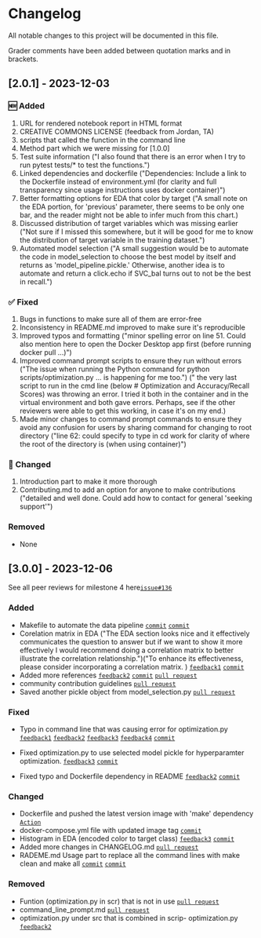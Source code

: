 # Changelog

All notable changes to this project will be documented in this file. 

Grader comments have been added between quotation marks and in brackets. 


## [2.0.1] - 2023-12-03

### 🆕 Added

1.  URL for rendered notebook report in HTML format
2.  CREATIVE COMMONS LICENSE (feedback from Jordan, TA)
3.  scripts that called the function in the command line
4.  Method part which we were missing for [1.0.0]
5.  Test suite information ("I also found that there is an error when I try to run pytest tests/* to test the functions.")
6.  Linked dependencies and dockerfile ("Dependencies: Include a link to the Dockerfile instead of environment.yml (for clarity and full transparency since usage instructions uses docker container)")
7.  Better formatting options for EDA that color by target ("A small note on the EDA portion, for 'previous' parameter, there seems to be only one bar, and the reader might not be able to infer much from this chart.)
8.  Discussed distribution of target variables which was missing earlier ("Not sure if I missed this somewhere, but it will be good for me to know the distribution of target variable in the training dataset.")
9.  Automated model selection ("A small suggestion would be to automate the code in model_selection to choose the best model by itself and returns as 'model_pipeline.pickle.' Otherwise, another idea is to automate and return a click.echo if SVC_bal turns out to not be the best in recall.")
  

### ✅ Fixed 

1. Bugs in functions to make sure all of them are error-free
2. Inconsistency in README.md improved to make sure it's reproducible
3. Improved typos and formatting ("minor spelling error on line 51. Could also mention here to open the Docker Desktop app first (before running docker pull ...)")
4. Improved command prompt scripts to ensure they run without errors ("The issue when running the Python command for python scripts/optimization.py ... is happening for me too.") (" the very last script to run in the cmd line (below # Optimization and Accuracy/Recall Scores) was throwing an error. I tried it both in the container and in the virtual environment and both gave errors. Perhaps, see if the other reviewers were able to get this working, in case it's on my end.)
5. Made minor changes to command prompt commands to ensure they avoid any confusion for users by sharing command for changing to root directory ("line 62: could specify to type in cd work for clarity of where the root of the directory is (when using container)")

### 🐛 Changed

1. Introduction part to make it more thorough
2. Contributing.md to add an option for anyone to make contributions ("detailed and well done. Could add how to contact for general 'seeking support'")


### Removed

- None

## [3.0.0] - 2023-12-06

See all peer reviews for milestone 4 here[`issue#136`](https://github.com/UBC-MDS/dsci_522_group_8_bank_marketing_project/issues/136)

### Added

- Makefile to automate the data pipeline
[`commit`](https://github.com/UBC-MDS/dsci_522_group_8_bank_marketing_project/commit/de5e42e08535d0760173d36491731c4678be1aa7)
[`commit`](https://github.com/UBC-MDS/dsci_522_group_8_bank_marketing_project/commit/de5e42e08535d0760173d36491731c4678be1aa7)
- Corelation matrix in EDA
("The EDA section looks nice and it effectively communicates the question to answer but if we want to show it more effectively I would recommend doing a correlation matrix to better illustrate the correlation relationship.")("To enhance its effectiveness, please consider incorporating a correlation matrix. )
[`feedback1`](https://github.com/UBC-MDS/data-analysis-review-2023/issues/4#issuecomment-1839314479)
[`commit`](https://github.com/UBC-MDS/dsci_522_group_8_bank_marketing_project/pull/129)
- Added more references
[`feedback2`](https://github.com/UBC-MDS/data-analysis-review-2023/issues/4#issuecomment-1840038049)
[`commit`](https://github.com/UBC-MDS/dsci_522_group_8_bank_marketing_project/commit/b8cc5d1745e80ecc9ab6e2c74301c0d5314a1bf7)
[`pull request`](https://github.com/UBC-MDS/dsci_522_group_8_bank_marketing_project/pull/127)
- community contribution guidelines [`pull request`](https://github.com/UBC-MDS/dsci_522_group_8_bank_marketing_project/pull/125)
- Saved another pickle object from model_selection.py [`pull request`](https://github.com/UBC-MDS/dsci_522_group_8_bank_marketing_project/pull/132)

### Fixed

- Typo in command line that was causing error for optimization.py
[`feedback1`](https://github.com/UBC-MDS/data-analysis-review-2023/issues/4#issuecomment-1839314479)
[`feedback2`](https://github.com/UBC-MDS/data-analysis-review-2023/issues/4#issuecomment-1840038049)
[`feedback3`](https://github.com/UBC-MDS/data-analysis-review-2023/issues/4#issuecomment-1840092852)
[`feedback4`](https://github.com/UBC-MDS/data-analysis-review-2023/issues/4#issuecomment-1841780569)
[`commit`](https://github.com/UBC-MDS/dsci_522_group_8_bank_marketing_project/commit/1aac98a1cc153af4e1144b0d87ef405bf7610f5f)

- Fixed optimization.py to use selected model pickle for hyperparamter optimization.
[`feedback3`](https://github.com/UBC-MDS/data-analysis-review-2023/issues/4#issuecomment-1840092852)
[`commit`](https://github.com/UBC-MDS/dsci_522_group_8_bank_marketing_project/commit/8c76480a6ba5d5fffce3c0c2bc41d25323f06186)

- Fixed typo and Dockerfile dependency in README
[`feedback2`](https://github.com/UBC-MDS/data-analysis-review-2023/issues/4#issuecomment-1840038049)
[`commit`](https://github.com/UBC-MDS/dsci_522_group_8_bank_marketing_project/commit/a2b861a09a04eebf6f5d57d8cccf5949ed32323d)

### Changed

- Dockerfile and pushed the latest version image with 'make' dependency
[`Action`](https://github.com/UBC-MDS/dsci_522_group_8_bank_marketing_project/actions/runs/7123258670)
- docker-compose.yml file with updated image tag
[`commit`](https://github.com/UBC-MDS/dsci_522_group_8_bank_marketing_project/commit/b9c55b91f5957015a6238eb9c8cbb23b8d6ef92d)
- Histogram in EDA (encoded color to target class)
[`feedback3`](https://github.com/UBC-MDS/data-analysis-review-2023/issues/4#issuecomment-1840092852)
[`commit`](https://github.com/UBC-MDS/dsci_522_group_8_bank_marketing_project/commit/4cd78ce111e2f7bc156b3f0bc641e6495a45874c)
- Added more changes in CHANGELOG.md [`pull request`](https://github.com/UBC-MDS/dsci_522_group_8_bank_marketing_project/pull/134)
- RADEME.md Usage part to replace all the command lines with make clean and make all
[`commit`](https://github.com/UBC-MDS/dsci_522_group_8_bank_marketing_project/commit/5e251ebabadf67bd8fc8efcac937717e519d4fa0)
[`commit`](https://github.com/UBC-MDS/dsci_522_group_8_bank_marketing_project/commit/fa64537df91b329e856b60540d6270a61cee8a7e)

### Removed

- Funtion (optimization.py in scr) that is not in use [`pull request`](https://github.com/UBC-MDS/dsci_522_group_8_bank_marketing_project/pull/135)
- command_line_prompt.md [`pull request`](https://github.com/UBC-MDS/dsci_522_group_8_bank_marketing_project/pull/139)
- optimization.py under src that is combined in scrip- optimization.py [`feedback2`](https://github.com/UBC-MDS/data-analysis-review-2023/issues/4#issuecomment-1840038049)

